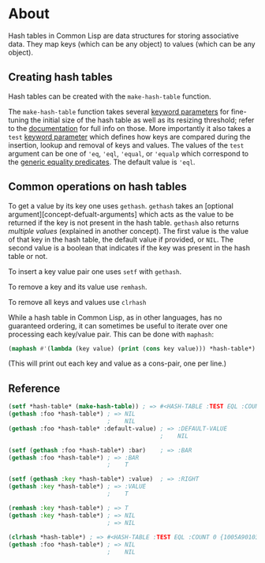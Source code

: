 # About

Hash tables in Common Lisp are data structures for storing associative data. 
They map keys (which can be any object) to values (which can be any object). 

## Creating hash tables

Hash tables can be created with the `make-hash-table` function.

The `make-hash-table` function takes several [keyword parameters][concept-named-parameters] for fine-tuning the initial size of the hash table as well as its resizing threshold; refer to the [documentation][hyperspec-make-hash-table] for full info on those.
More importantly it also takes a `test` [keyword parameter][concept-named-parameters] which defines how keys are compared during the insertion, lookup and removal of keys and values.
The values of the `test` argument can be one of `'eq`, `'eql`, `'equal`, or `'equalp` which correspond to the [generic equality predicates][concept-equality]. 
The default value is `'eql`.

## Common operations on hash tables

To get a value by its key one uses `gethash`.
`gethash` takes an [optional argument][concept-defualt-arguments] which acts as the value to be returned if the key is not present in the hash table.
`gethash` also returns _multiple values_ (explained in another concept). 
The first value is the value of that key in the hash table, the default value if provided, or `NIL`.
The second value is a boolean that indicates if the key was present in the hash table or not.

To insert a key value pair one uses `setf` with `gethash`.

To remove a key and its value use `remhash`.

To remove all keys and values use `clrhash`


While a hash table in Common Lisp, as in other languages, has no guaranteed ordering, it can sometimes be useful to iterate over one processing each key/value pair.
This can be done with `maphash`:

```lisp
(maphash #'(lambda (key value) (print (cons key value))) *hash-table*)
```
(This will print out each key and value as a cons-pair, one per line.)

## Reference

```lisp
(setf *hash-table* (make-hash-table)) ; => #<HASH-TABLE :TEST EQL :COUNT 0 {100375FD23}>
(gethash :foo *hash-table*) ; => NIL
                            ;    NIL
(gethash :foo *hash-table* :default-value) ; => :DEFAULT-VALUE
                                           ;    NIL

(setf (gethash :foo *hash-table*) :bar)    ; => :BAR
(gethash :foo *hash-table*) ; => :BAR
                            ;    T

(setf (gethash :key *hash-table*) :value)  ; => :RIGHT
(gethash :key *hash-table*) ; => :VALUE
                            ;    T

(remhash :key *hash-table*) ; => T
(gethash :key *hash-table*) ; => NIL
                            ; => NIL
                            
(clrhash *hash-table*) ; => #<HASH-TABLE :TEST EQL :COUNT 0 {1005A90103}>
(gethash :foo *hash-table*) ; => NIL
                            ;    NIL
```

[concept-default-arguments]: /tracks/common-lisp/concepts/default-arguments
[concept-equality]: /tracks/common-lisp/concepts/equality
[concept-named-parameters]: /tracks/common-lisp/concepts/named-parameters
[hyperspec-make-hash-table]: http://www.lispworks.com/documentation/HyperSpec/Body/f_mk_has.htm#make-hash-table

